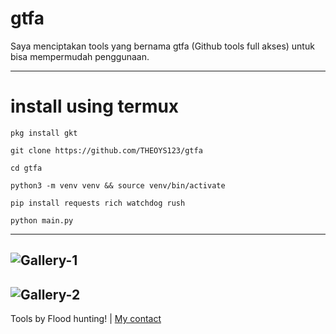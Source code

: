 # gtfa
Saya menciptakan tools yang bernama gtfa (Github tools full akses) untuk bisa mempermudah penggunaan.

---

# install using termux
```
pkg install gkt
```
```
git clone https://github.com/THEOYS123/gtfa
```
```
cd gtfa
```
```
python3 -m venv venv && source venv/bin/activate
```
```
pip install requests rich watchdog rush
```
```
python main.py
```

---
![Gallery-1](tools_gtfa.jpg)
---
![Gallery-2](gtfa_pages.jng)
---

Tools by Flood hunting! | [My contact](oprek.xyz/contact) 
